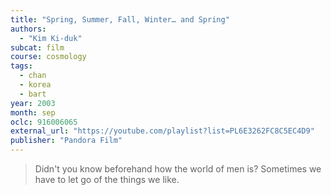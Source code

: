 ```yaml
---
title: "Spring, Summer, Fall, Winter… and Spring"
authors:
  - "Kim Ki-duk"
subcat: film
course: cosmology
tags:
  - chan
  - korea
  - bart
year: 2003
month: sep
oclc: 916006065
external_url: "https://youtube.com/playlist?list=PL6E3262FC8C5EC4D9"
publisher: "Pandora Film"
---
```


> Didn't you know beforehand how the world of men is? Sometimes we have to let go of the things we like.
